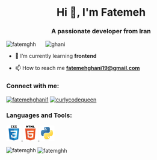 <h1 align="center">Hi 👋, I'm Fatemeh</h1>
<h3 align="center">A passionate developer from Iran</h3>
<img align="right" alt="ghani" width="400" src="https://raw.githubusercontent.com/JoeyBling/JoeyBling/master/pic/pusheencode.gif"/>

<p align="left"> <img src="https://komarev.com/ghpvc/?username=fatemghh&label=Profile%20views&color=0e75b6&style=flat" alt="fatemghh" /> </p>

- 🌱 I’m currently learning **frontend**

- 📫 How to reach me **fatemehghani19@gmail.com**

<h3 align="left">Connect with me:</h3>
<p align="left">
<a href="https://linkedin.com/in/fatemehghani1" target="blank"><img align="center" src="https://raw.githubusercontent.com/rahuldkjain/github-profile-readme-generator/master/src/images/icons/Social/linked-in-alt.svg" alt="fatemehghani1" height="30" width="40" /></a>
<a href="https://instagram.com/curlycodequeen" target="blank"><img align="center" src="https://raw.githubusercontent.com/rahuldkjain/github-profile-readme-generator/master/src/images/icons/Social/instagram.svg" alt="curlycodequeen" height="30" width="40" /></a>
</p>

<h3 align="left">Languages and Tools:</h3>
<p align="left"> <a href="https://www.w3schools.com/css/" target="_blank" rel="noreferrer"> <img src="https://raw.githubusercontent.com/devicons/devicon/master/icons/css3/css3-original-wordmark.svg" alt="css3" width="40" height="40"/> </a> <a href="https://www.w3.org/html/" target="_blank" rel="noreferrer"> <img src="https://raw.githubusercontent.com/devicons/devicon/master/icons/html5/html5-original-wordmark.svg" alt="html5" width="40" height="40"/> </a> <a href="https://www.python.org" target="_blank" rel="noreferrer"> <img src="https://raw.githubusercontent.com/devicons/devicon/master/icons/python/python-original.svg" alt="python" width="40" height="40"/> </a> </p>

<p><img align="left" src="https://github-readme-stats.vercel.app/api/top-langs?username=fatemghh&show_icons=true&locale=en&layout=compact" alt="fatemghh" /></p>

<p>&nbsp;<img align="center" src="https://github-readme-stats.vercel.app/api?username=fatemghh&show_icons=true&locale=en" alt="fatemghh" /></p>


